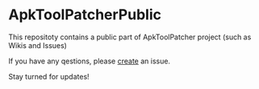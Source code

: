 # ApkToolPatcherPublic
This repositoty contains a public part of ApkToolPatcher project (such as Wikis and Issues)

If you have any qestions, please [create](https://github.com/SnowVolf/ApkToolPatcherPublic/issues/new) an issue.

Stay turned for updates!
